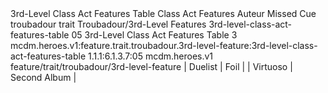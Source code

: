 <ability>
  <name>3rd-Level Class Act Features Table</name>
  <keywords>
    <keyword>Class Act</keyword>
  </keywords>
  <type>Features</type>
  <distance>Auteur</distance>
  <target>Missed Cue</target>
  <metadata>
    <class>troubadour</class>
    <feature_type>trait</feature_type>
    <file_dpath>Troubadour/3rd-Level Features</file_dpath>
    <item_id>3rd-level-class-act-features-table</item_id>
    <item_index>05</item_index>
    <item_name>3rd-Level Class Act Features Table</item_name>
    <level>3</level>
    <scc>mcdm.heroes.v1:feature.trait.troubadour.3rd-level-feature:3rd-level-class-act-features-table</scc>
    <scdc>1.1.1:6.1.3.7:05</scdc>
    <source>mcdm.heroes.v1</source>
    <type>feature/trait/troubadour/3rd-level-feature</type>
  </metadata>
  <effects>
    <effect type="mundane">| Duelist   | Foil         |
| Virtuoso  | Second Album |</effect>
  </effects>
</ability>
